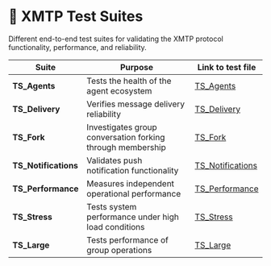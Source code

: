 # 🧪 XMTP Test Suites

Different end-to-end test suites for validating the XMTP protocol functionality, performance, and reliability.

| Suite                | Purpose                                                    | Link to test file                       |
| -------------------- | ---------------------------------------------------------- | --------------------------------------- |
| **TS_Agents**        | Tests the health of the agent ecosystem                    | [TS_Agents](./TS_Agents/)               |
| **TS_Delivery**      | Verifies message delivery reliability                      | [TS_Delivery](./TS_Delivery/)           |
| **TS_Fork**          | Investigates group conversation forking through membership | [TS_Fork](./TS_Fork/)                   |
| **TS_Notifications** | Validates push notification functionality                  | [TS_Notifications](./TS_Notifications/) |
| **TS_Performance**   | Measures independent operational performance               | [TS_Performance](./TS_Performance/)     |
| **TS_Stress**        | Tests system performance under high load conditions        | [TS_Stress](./TS_Stress/)               |
| **TS_Large**         | Tests performance of group operations                      | [TS_Large](./TS_Large/)                 |
